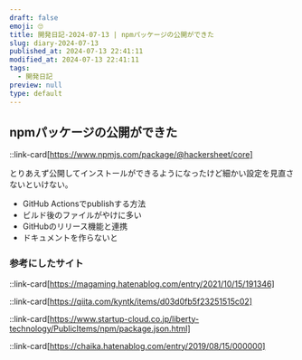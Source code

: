 ```yaml
---
draft: false
emoji: 🙄
title: 開発日記-2024-07-13 | npmパッケージの公開ができた
slug: diary-2024-07-13
published_at: 2024-07-13 22:41:11
modified_at: 2024-07-13 22:41:11
tags:
  - 開発日記
preview: null
type: default
---
```


## npmパッケージの公開ができた

::link-card[https://www.npmjs.com/package/@hackersheet/core]

とりあえず公開してインストールができるようになったけど細かい設定を見直さないといけない。

- GitHub Actionsでpublishする方法
- ビルド後のファイルがやけに多い
- GitHubのリリース機能と連携
- ドキュメントを作らないと

### 参考にしたサイト

::link-card[https://magaming.hatenablog.com/entry/2021/10/15/191346]

::link-card[https://qiita.com/kyntk/items/d03d0fb5f23251515c02]

::link-card[https://www.startup-cloud.co.jp/liberty-technology/PublicItems/npm/package.json.html]

::link-card[https://chaika.hatenablog.com/entry/2019/08/15/000000]
